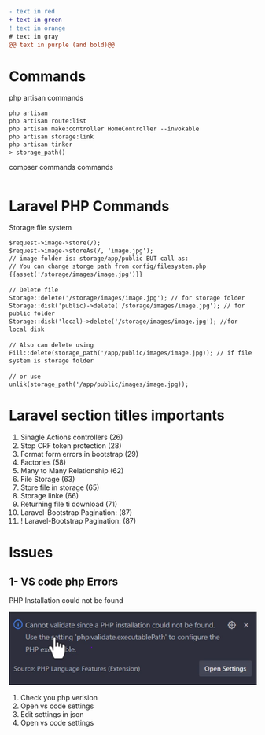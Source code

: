 ```diff
- text in red
+ text in green
! text in orange
# text in gray
@@ text in purple (and bold)@@
```

# Commands
<p>php artisan commands<p>

```
php artisan
php artisan route:list
php artisan make:controller HomeController --invokable
php artisan storage:link
php artisan tinker
> storage_path()
```

<p>compser commands commands<p>

```

```

# Laravel PHP Commands
<p>Storage file system</p>

```
$request->image->store(/);
$request->image->storeAs(/, 'image.jpg');
// image folder is: storage/app/public BUT call as:
// You can change storge path from config/filesystem.php
{{asset('/storage/images/image.jpg')}} 

// Delete file
Storage::delete('/storage/images/image.jpg'); // for storage folder
Storage::disk('public)->delete('/storage/images/image.jpg'); // for public folder
Storage::disk('local)->delete('/storage/images/image.jpg'); //for local disk

// Also can delete using 
Fill::delete(storage_path('/app/public/images/image.jpg)); // if file system is storage folder

// or use
unlik(storage_path('/app/public/images/image.jpg));
```


# Laravel section titles importants
<ol>
<li>Sinagle Actions controllers (26)</li>
<li>Stop CRF token protection (28)</li>
<li>Format form errors in bootstrap (29)</li>
<li>Factories (58)</li>
<li>Many to Many Relationship (62)</li>
<li>File Storage (63)</li>
<li>Store file in storage (65)</li>
<li>Storage linke (66)</li>
<li>Returning file ti download (71)</li>
<li>Laravel-Bootstrap Pagination: (87)</li>
<li>! Laravel-Bootstrap Pagination: (87) </li>
</ol>



# Issues
## 1- VS code php Errors

<p>PHP Installation could not be found<p>

![1- VS code php Errors](https://github.com/emad566/ecom125/blob/main/readme-resourcs/images/php1.png?raw=true)

1. Check you php verision
2. Open vs code settings
3. Edit settings in json
4. Open vs code settings

